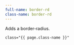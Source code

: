 ```yaml
---
full-name: border-rd
class-name: border-rd
---
```

Adds a border-radius.

```
class="{{ page.class-name }}"
```